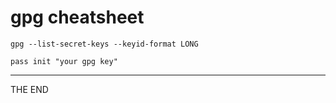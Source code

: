 # gpg cheatsheet

`gpg --list-secret-keys --keyid-format LONG`

`pass init "your gpg key"`

---

THE END

